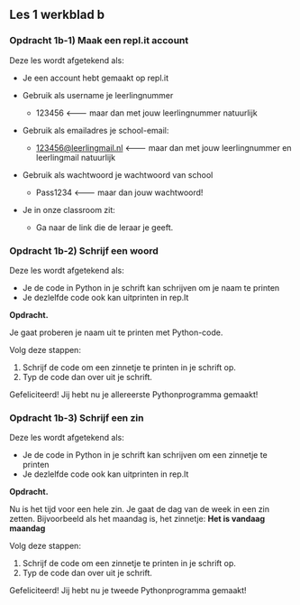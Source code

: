 ## Les 1 werkblad b

### Opdracht 1b-1) Maak een repl.it account

Deze les wordt afgetekend als:

- Je een account hebt gemaakt op repl.it

- Gebruik als username je leerlingnummer

  - 123456 <--- maar dan met jouw leerlingnummer natuurlijk

- Gebruik als emailadres je school-email:

  - 123456@leerlingmail.nl <--- maar dan met jouw leerlingnummer en leerlingmail natuurlijk

- Gebruik als wachtwoord je wachtwoord van school

  - Pass1234 <--- maar dan jouw wachtwoord!

- Je in onze classroom zit:

  - Ga naar de link die de leraar je geeft.


### Opdracht 1b-2) Schrijf een woord

Deze les wordt afgetekend als:

- Je de code in Python in je schrift kan schrijven om je naam te printen
- Je dezlelfde code ook kan uitprinten in rep.lt

**Opdracht.** 

Je gaat proberen je naam uit te printen met Python-code.

Volg deze stappen:

1. Schrijf de code om een zinnetje te printen in je schrift op. 
2. Typ de code dan over uit je schrift.

Gefeliciteerd! Jij hebt nu je allereerste Pythonprogramma gemaakt!


### Opdracht 1b-3) Schrijf een zin

Deze les wordt afgetekend als:

- Je de code in Python in je schrift kan schrijven om een zinnetje te printen
- Je dezlelfde code ook kan uitprinten in rep.lt

**Opdracht.** 

Nu is het tijd voor een hele zin. Je gaat de dag van de week in een zin zetten. Bijvoorbeeld als het maandag is, het zinnetje: **Het is vandaag maandag**

Volg deze stappen:

1. Schrijf de code om een zinnetje te printen in je schrift op. 
2. Typ de code dan over uit je schrift.

Gefeliciteerd! Jij hebt nu je tweede Pythonprogramma gemaakt!



